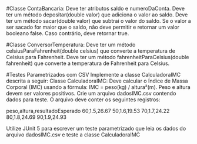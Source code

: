 #Classe ContaBancaria:
Deve ter atributos saldo e numeroDaConta.
Deve ter um método depositar(double valor) que adiciona o valor ao saldo.
Deve ter um método sacar(double valor) que subtrai o valor do saldo. Se o valor a ser sacado for maior que o saldo, não deve permitir e retornar um valor booleano false. Caso contrário, deve retornar true.

#Classe ConversorTemperatura:
Deve ter um método celsiusParaFahrenheit(double celsius) que converte a temperatura de Celsius para Fahrenheit.
Deve ter um método fahrenheitParaCelsius(double fahrenheit) que converte a temperatura de Fahrenheit para Celsius.


#Testes Parametrizados com CSV
Implemente a classe CalculadoraIMC descrita a seguir:
Classe CalculadoraIMC: 
Deve calcular o Índice de Massa Corporal (IMC) usando a fórmula: IMC = peso(kg) / altura²(m).
Peso e altura devem ser valores positivos.
Crie um arquivo dadosIMC.csv contendo dados para teste. O arquivo deve conter os seguintes registros:

peso,altura,resultadoEsperado
60,1.5,26.67
50,1.6,19.53
70,1.7,24.22
80,1.8,24.69
90,1.9,24.93

Utilize JUnit 5 para escrever um teste parametrizado que leia os dados do arquivo dadosIMC.csv e teste a classe CalculadoraIMC
